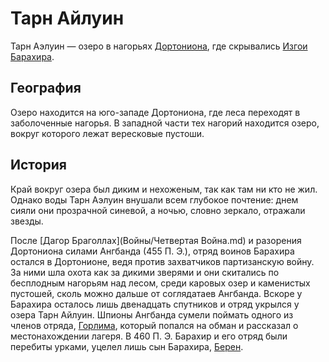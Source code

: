 # Тарн Айлуин

Тарн Аэлуин — озеро в нагорьях [Дортониона](Дортонион.md), где скрывались
[Изгои Барахира](Личности/Барахир.md).

## География

Озеро находится на юго-западе Дортониона, где леса переходят в заболоченные
нагорья. В западной части тех нагорий находится озеро, вокруг которого лежат
вересковые пустоши.

## История

Край вокруг озера был диким и нехоженым, так как там ни кто не жил. Однако воды
Тарн Аэлуин внушали всем глубокое почтение: днем сияли они прозрачной синевой,
а ночью, словно зеркало, отражали звезды.

После [Дагор Браголлах](Войны/Четвертая Война.md) и разорения Дортониона
силами Ангбанда (455 П. Э.), отряд воинов Барахира остался в Дортонионе, ведя
против захватчиков партизанскую войну. За ними шла охота как за дикими зверями
и они скитались по бесплодным нагорьям над лесом, среди каровых озер и
каменистых пустошей, сколь можно дальше от соглядатаев Ангбанда. Вскоре у
Барахира осталось лишь двенадцать спутников и отряд укрылся у озера Тарн
Айлуин. Шпионы Ангбанда сумели поймать одного из членов отряда,
[Горлима](Личности/Горлим.md), который попался на обман и рассказал о
местонахождении лагеря. В 460 П. Э. Барахир и его отряд были перебиты урками,
уцелел лишь сын Барахира, [Берен](Личности/Берен.md).

